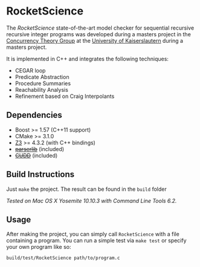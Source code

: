 # RocketScience

The *RocketScience* state-of-the-art model checker for sequential recursive recursive integer programs was developed during a masters project in the [Concurrency Theory Group](http://concurrency.informatik.uni-kl.de) at the [University of Kaiserslautern](http://cs.uni-kl.de) during a masters project.

It is implemented in C++ and integrates the following techniques:

* CEGAR loop
* Predicate Abstraction
* Procedure Summaries
* Reachability Analysis
* Refinement based on Craig Interpolants


## Dependencies

* Boost >= 1.57 (C++11 support)
* CMake >= 3.1.0
* [Z3](http://z3.codeplex.com) >= 4.3.2 (with C++ bindings)
* ~~[parserlib](/axilmar/parserlib)~~ (included)
* ~~[CUDD](http://vlsi.colorado.edu/~fabio/CUDD/)~~ (included)


## Build Instructions

Just `make` the project. The result can be found in the `build` folder

*Tested on Mac OS X Yosemite 10.10.3 with Command Line Tools 6.2.*


## Usage

After making the project, you can simply call `RocketScience` with a file containing a program. You can run a simple test via `make test` or specify your own program like so:
```
build/test/RocketScience path/to/program.c
```
